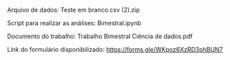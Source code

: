 Arquivo de dados: Teste em branco.csv (2).zip

Script para realizar as análises: Bimestral.ipynb

Documento do trabalho: Trabalho Bimestral Ciência de dados.pdf

Link do formulário disponibilizado: https://forms.gle/WKpoz6XzRD3phBUN7

